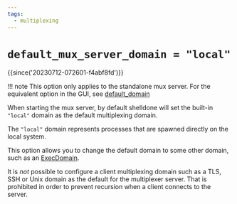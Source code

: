 ```yaml
---
tags:
  - multiplexing
---
```

# `default_mux_server_domain = "local"`

{{since('20230712-072601-f4abf8fd')}}

!!! note
    This option only applies to the standalone mux server.  For the equivalent option in
    the GUI, see [default_domain](default_domain.md)

When starting the mux server, by default shelldone will set the built-in
`"local"` domain as the default multiplexing domain.

The `"local"` domain represents processes that are spawned directly on the
local system.

This option allows you to change the default domain to some other domain, such
as an [ExecDomain](../ExecDomain.md).

It is *not* possible to configure a client multiplexing domain such as a TLS,
SSH or Unix domain as the default for the multiplexer server. That is
prohibited in order to prevent recursion when a client connects to the server.

